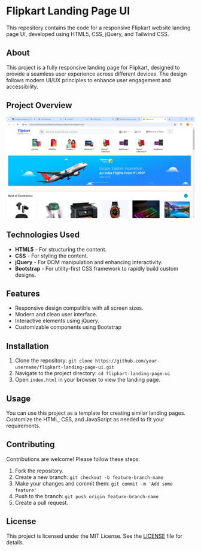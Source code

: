 <h1>Flipkart Landing Page UI</h1>
<p>This repository contains the code for a responsive Flipkart website landing page UI, developed using HTML5, CSS, jQuery, and Tailwind CSS.</p>

<h2 id="about">About</h2>
<p>This project is a fully responsive landing page for Flipkart, designed to provide a seamless user experience across different devices. The design follows modern UI/UX principles to enhance user engagement and accessibility.</p>

## Project Overview
![Microsoft Landing Page Screenshot](./flipKart.jpg)

<h2 id="technologies">Technologies Used</h2>
<ul>
    <li><strong>HTML5</strong> - For structuring the content.</li>
    <li><strong>CSS</strong> - For styling the content.</li>
    <li><strong>jQuery</strong> - For DOM manipulation and enhancing interactivity.</li>
    <li><strong>Bootstrap</strong> - For utility-first CSS framework to rapidly build custom designs.</li>
</ul>


<h2 id="features">Features</h2>
<ul>
    <li>Responsive design compatible with all screen sizes.</li>
    <li>Modern and clean user interface.</li>
    <li>Interactive elements using jQuery.</li>
    <li>Customizable components using Bootstrap</li>
</ul>

<h2 id="installation">Installation</h2>
<ol>
    <li>Clone the repository: <code>git clone https://github.com/your-username/flipkart-landing-page-ui.git</code></li>
    <li>Navigate to the project directory: <code>cd flipkart-landing-page-ui</code></li>
    <li>Open <code>index.html</code> in your browser to view the landing page.</li>
</ol>

<h2 id="usage">Usage</h2>
<p>You can use this project as a template for creating similar landing pages. Customize the HTML, CSS, and JavaScript as needed to fit your requirements.</p>

<h2 id="contributing">Contributing</h2>
<p>Contributions are welcome! Please follow these steps:</p>
<ol>
    <li>Fork the repository.</li>
    <li>Create a new branch: <code>git checkout -b feature-branch-name</code></li>
    <li>Make your changes and commit them: <code>git commit -m 'Add some feature'</code></li>
    <li>Push to the branch: <code>git push origin feature-branch-name</code></li>
    <li>Create a pull request.</li>
</ol>

<h2 id="license">License</h2>
<p>This project is licensed under the MIT License. See the <a href="LICENSE">LICENSE</a> file for details.</p>
